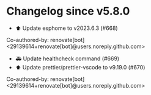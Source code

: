 # Changelog since v5.8.0
- ⬆️ Update esphome to v2023.6.3 (#668)

Co-authored-by: renovate[bot] <29139614+renovate[bot]@users.noreply.github.com> 
- 🚑 Update healthcheck command (#669) 
- ⬆️ Update prettier/prettier-vscode to v9.19.0 (#670)

Co-authored-by: renovate[bot] <29139614+renovate[bot]@users.noreply.github.com> 
